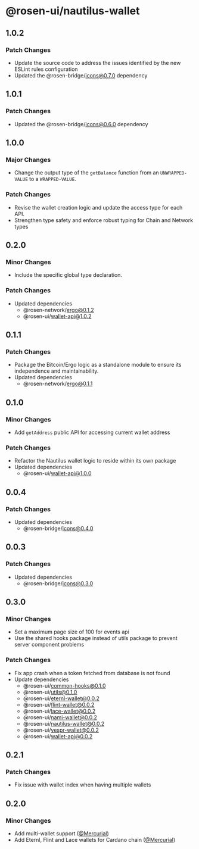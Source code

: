 # @rosen-ui/nautilus-wallet

## 1.0.2

### Patch Changes

- Update the source code to address the issues identified by the new ESLint rules configuration
- Updated the @rosen-bridge/icons@0.7.0 dependency

## 1.0.1

### Patch Changes

- Updated the @rosen-bridge/icons@0.6.0 dependency

## 1.0.0

### Major Changes

- Change the output type of the `getBalance` function from an `UNWRAPPED-VALUE` to a `WRAPPED-VALUE`.

### Patch Changes

- Revise the wallet creation logic and update the access type for each API.
- Strengthen type safety and enforce robust typing for Chain and Network types

## 0.2.0

### Minor Changes

- Include the specific global type declaration.

### Patch Changes

- Updated dependencies
  - @rosen-network/ergo@0.1.2
  - @rosen-ui/wallet-api@1.0.2

## 0.1.1

### Patch Changes

- Package the Bitcoin/Ergo logic as a standalone module to ensure its independence and maintainability.
- Updated dependencies
  - @rosen-network/ergo@0.1.1

## 0.1.0

### Minor Changes

- Add `getAddress` public API for accessing current wallet address

### Patch Changes

- Refactor the Nautilus wallet logic to reside within its own package
- Updated dependencies
  - @rosen-ui/wallet-api@1.0.0

## 0.0.4

### Patch Changes

- Updated dependencies
  - @rosen-bridge/icons@0.4.0

## 0.0.3

### Patch Changes

- Updated dependencies
  - @rosen-bridge/icons@0.3.0

## 0.3.0

### Minor Changes

- Set a maximum page size of 100 for events api
- Use the shared hooks package instead of utils package to prevent server component problems

### Patch Changes

- Fix app crash when a token fetched from database is not found
- Update dependencies
  - @rosen-ui/common-hooks@0.1.0
  - @rosen-ui/utils@0.1.0
  - @rosen-ui/eternl-wallet@0.0.2
  - @rosen-ui/flint-wallet@0.0.2
  - @rosen-ui/lace-wallet@0.0.2
  - @rosen-ui/nami-wallet@0.0.2
  - @rosen-ui/nautilus-wallet@0.0.2
  - @rosen-ui/vespr-wallet@0.0.2
  - @rosen-ui/wallet-api@0.0.2

## 0.2.1

### Patch Changes

- Fix issue with wallet index when having multiple wallets

## 0.2.0

### Minor Changes

- Add multi-wallet support ([@Mercurial](https://github.com/Mercurial))
- Add Eternl, Flint and Lace wallets for Cardano chain ([@Mercurial](https://github.com/Mercurial))

